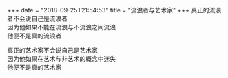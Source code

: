 +++
date = "2018-09-25T21:54:53"
title = "流浪者与艺术家"
+++
真正的流浪者不会说自己是流浪者  
因为他如果不能在流浪与不流浪之间流浪  
他便不是真的流浪者  
  
真正的艺术家不会说自己是艺术家  
因为他如果在艺术与非艺术的概念中迷失  
他便不是真的艺术家  